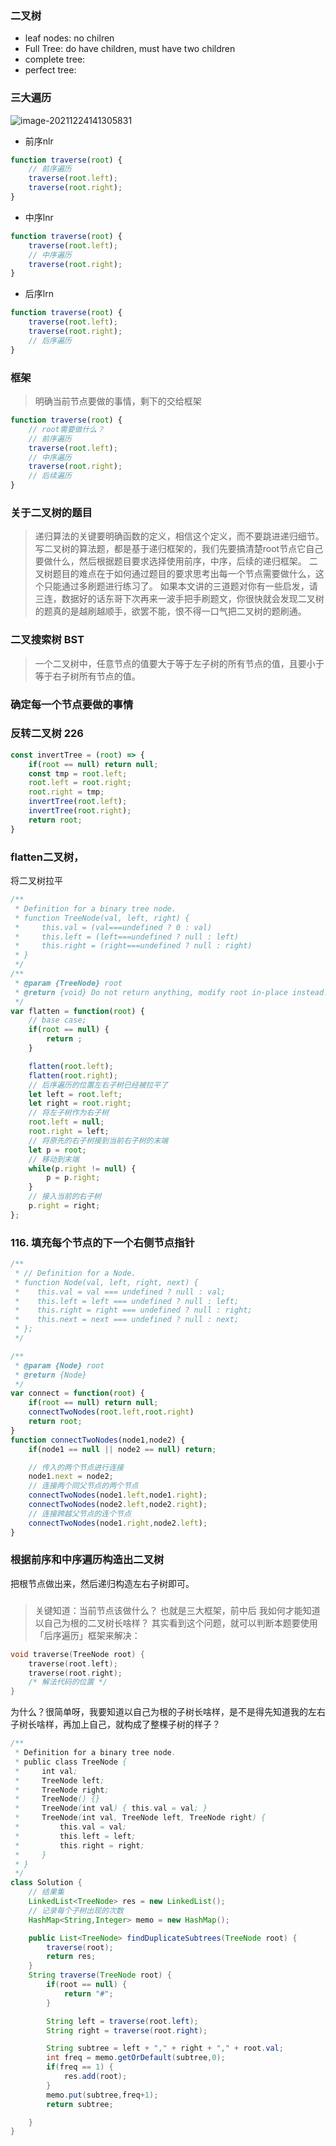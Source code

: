 ### 二叉树
- leaf nodes: no chilren
- Full Tree: do have children, must have two children
- complete tree:
- perfect tree:


### 三大遍历

![image-20211224141305831](./img/image-20211224141305831.png)

- 前序nlr
```js
function traverse(root) {
    // 前序遍历
    traverse(root.left);
    traverse(root.right);
}
```
- 中序lnr
```js
function traverse(root) {
    traverse(root.left);
    // 中序遍历
    traverse(root.right);
}
```
- 后序lrn
```js
function traverse(root) {
    traverse(root.left);
    traverse(root.right);
    // 后序遍历
}
```
### 框架
> 明确当前节点要做的事情，剩下的交给框架
```js
function traverse(root) {
    // root需要做什么？
    // 前序遍历
    traverse(root.left);
    // 中序遍历
    traverse(root.right);
    // 后续遍历
}
```

### 关于二叉树的题目
> 递归算法的关键要明确函数的定义，相信这个定义，而不要跳进递归细节。
> 写二叉树的算法题，都是基于递归框架的，我们先要搞清楚root节点它自己要做什么，然后根据题目要求选择使用前序，中序，后续的递归框架。
> 二叉树题目的难点在于如何通过题目的要求思考出每一个节点需要做什么，这个只能通过多刷题进行练习了。
> 如果本文讲的三道题对你有一些启发，请三连，数据好的话东哥下次再来一波手把手刷题文，你很快就会发现二叉树的题真的是越刷越顺手，欲罢不能，恨不得一口气把二叉树的题刷通。



### 二叉搜索树 BST
> 一个二叉树中，任意节点的值要大于等于左子树的所有节点的值，且要小于等于右子树所有节点的值。

### 确定每一个节点要做的事情
### 反转二叉树 226
```js
const invertTree = (root) => {
    if(root == null) return null;
    const tmp = root.left;
    root.left = root.right;
    root.right = tmp;
    invertTree(root.left);
    invertTree(root.right);
    return root;
}
```
###  flatten二叉树，
将二叉树拉平
```js
/**
 * Definition for a binary tree node.
 * function TreeNode(val, left, right) {
 *     this.val = (val===undefined ? 0 : val)
 *     this.left = (left===undefined ? null : left)
 *     this.right = (right===undefined ? null : right)
 * }
 */
/**
 * @param {TreeNode} root
 * @return {void} Do not return anything, modify root in-place instead.
 */
var flatten = function(root) {
    // base case;
    if(root == null) {
        return ;
    }

    flatten(root.left);
    flatten(root.right);
    // 后序遍历的位置左右子树已经被拉平了
    let left = root.left;
    let right = root.right;
    // 将左子树作为右子树
    root.left = null;
    root.right = left;
    // 将原先的右子树接到当前右子树的末端
    let p = root;
    // 移动到末端
    while(p.right != null) {
        p = p.right;
    }
    // 接入当前的右子树
    p.right = right;
};
```
### 116. 填充每个节点的下一个右侧节点指针
```js
/**
 * // Definition for a Node.
 * function Node(val, left, right, next) {
 *    this.val = val === undefined ? null : val;
 *    this.left = left === undefined ? null : left;
 *    this.right = right === undefined ? null : right;
 *    this.next = next === undefined ? null : next;
 * };
 */

/**
 * @param {Node} root
 * @return {Node}
 */
var connect = function(root) {
    if(root == null) return null;
    connectTwoNodes(root.left,root.right)
    return root;
}
function connectTwoNodes(node1,node2) {
    if(node1 == null || node2 == null) return;

    // 传入的两个节点进行连接
    node1.next = node2;
    // 连接两个同父节点的两个节点
    connectTwoNodes(node1.left,node1.right);
    connectTwoNodes(node2.left,node2.right);
    // 连接跨越父节点的连个节点
    connectTwoNodes(node1.right,node2.left);
}
```


### 根据前序和中序遍历构造出二叉树
把根节点做出来，然后递归构造左右子树即可。


### 
>  关键知道：当前节点该做什么？ 也就是三大框架，前中后
我如何才能知道以自己为根的二叉树长啥样？
其实看到这个问题，就可以判断本题要使用「后序遍历」框架来解决：

```cpp
void traverse(TreeNode root) {
    traverse(root.left);
    traverse(root.right);
    /* 解法代码的位置 */
}
```
为什么？很简单呀，我要知道以自己为根的子树长啥样，是不是得先知道我的左右子树长啥样，再加上自己，就构成了整棵子树的样子？

```java
/**
 * Definition for a binary tree node.
 * public class TreeNode {
 *     int val;
 *     TreeNode left;
 *     TreeNode right;
 *     TreeNode() {}
 *     TreeNode(int val) { this.val = val; }
 *     TreeNode(int val, TreeNode left, TreeNode right) {
 *         this.val = val;
 *         this.left = left;
 *         this.right = right;
 *     }
 * }
 */
class Solution {
    // 结果集
    LinkedList<TreeNode> res = new LinkedList();
    // 记录每个子树出现的次数
    HashMap<String,Integer> memo = new HashMap();

    public List<TreeNode> findDuplicateSubtrees(TreeNode root) {
        traverse(root);
        return res;
    }
    String traverse(TreeNode root) {
        if(root == null) {
            return "#";
        }

        String left = traverse(root.left);
        String right = traverse(root.right);

        String subtree = left + "," + right + "," + root.val;
        int freq = memo.getOrDefault(subtree,0);
        if(freq == 1) {
            res.add(root);
        }
        memo.put(subtree,freq+1);
        return subtree;

    }
}
```



